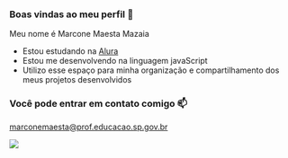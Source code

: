 ### Boas vindas ao meu perfil 💙

Meu nome é Marcone Maesta Mazaia
- Estou estudando na [Alura](https://www.alura.com.br)
- Estou me desenvolvendo na linguagem javaScript
- Utilizo esse espaço para minha organização e compartilhamento dos meus projetos desenvolvidos


### Você pode entrar em contato comigo 📫

marconemaesta@prof.educacao.sp.gov.br

![](https://media1.tenor.com/m/lplqzKb-4iUAAAAd/you-should-be-studying-cute-cat.gif
)



